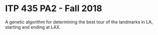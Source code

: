 # ITP 435 PA2 - Fall 2018 #

A genetic algorithm for determining the best tour of the landmarks
in LA, starting and ending at LAX.
